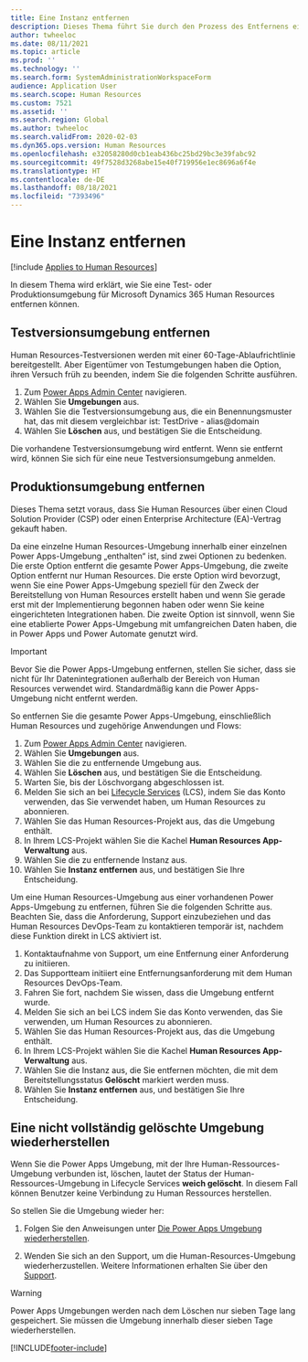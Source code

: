 ```yaml
---
title: Eine Instanz entfernen
description: Dieses Thema führt Sie durch den Prozess des Entfernens eine Testversions- oder Produktionsumgebung für Microsoft Dynamics 365 Human Resources.
author: twheeloc
ms.date: 08/11/2021
ms.topic: article
ms.prod: ''
ms.technology: ''
ms.search.form: SystemAdministrationWorkspaceForm
audience: Application User
ms.search.scope: Human Resources
ms.custom: 7521
ms.assetid: ''
ms.search.region: Global
ms.author: twheeloc
ms.search.validFrom: 2020-02-03
ms.dyn365.ops.version: Human Resources
ms.openlocfilehash: e32058280d0cb1eab436bc25bd29bc3e39fabc92
ms.sourcegitcommit: 49f7528d3268abe15e40f719956e1ec8696a6f4e
ms.translationtype: HT
ms.contentlocale: de-DE
ms.lasthandoff: 08/18/2021
ms.locfileid: "7393496"
---
```

# <a name="remove-an-instance"></a>Eine Instanz entfernen

[!include [Applies to Human Resources](../includes/applies-to-hr.md)]

In diesem Thema wird erklärt, wie Sie eine Test- oder Produktionsumgebung für Microsoft Dynamics 365 Human Resources entfernen können.

## <a name="remove-a-test-drive-environment"></a>Testversionsumgebung entfernen

Human Resources-Testversionen werden mit einer 60-Tage-Ablaufrichtlinie bereitgestellt. Aber Eigentümer von Testumgebungen haben die Option, ihren Versuch früh zu beenden, indem Sie die folgenden Schritte ausführen. 

1. Zum [Power Apps Admin Center](https://admin.businessplatform.microsoft.com/) navigieren.
2. Wählen Sie **Umgebungen** aus.
3. Wählen Sie die Testversionsumgebung aus, die ein Benennungsmuster hat, das mit diesem vergleichbar ist: TestDrive - alias@domain
4. Wählen Sie **Löschen** aus, und bestätigen Sie die Entscheidung. 

Die vorhandene Testversionsumgebung wird entfernt. Wenn sie entfernt wird, können Sie sich für eine neue Testversionsumgebung anmelden. 

## <a name="remove-a-production-environment"></a>Produktionsumgebung entfernen

Dieses Thema setzt voraus, dass Sie Human Resources über einen Cloud Solution Provider (CSP) oder einen Enterprise Architecture (EA)-Vertrag gekauft haben. 

Da eine einzelne Human Resources-Umgebung innerhalb einer einzelnen Power Apps-Umgebung „enthalten“ ist, sind zwei Optionen zu bedenken. Die erste Option entfernt die gesamte Power Apps-Umgebung, die zweite Option entfernt nur Human Resources. Die erste Option wird bevorzugt, wenn Sie eine Power Apps-Umgebung speziell für den Zweck der Bereitstellung von Human Resources erstellt haben und wenn Sie gerade erst mit der Implementierung begonnen haben oder wenn Sie keine eingerichteten Integrationen haben. Die zweite Option ist sinnvoll, wenn Sie eine etablierte Power Apps-Umgebung mit umfangreichen Daten haben, die in Power Apps und Power Automate genutzt wird.

> [!Important]
> Bevor Sie die Power Apps-Umgebung entfernen, stellen Sie sicher, dass sie nicht für Ihr Datenintegrationen außerhalb der Bereich von Human Resources verwendet wird. Standardmäßig kann die Power Apps-Umgebung nicht entfernt werden. 

So entfernen Sie die gesamte Power Apps-Umgebung, einschließlich Human Resources und zugehörige Anwendungen und Flows:

1. Zum [Power Apps Admin Center](https://admin.businessplatform.microsoft.com/) navigieren.
2. Wählen Sie **Umgebungen** aus.
3. Wählen Sie die zu entfernende Umgebung aus.
4. Wählen Sie **Löschen** aus, und bestätigen Sie die Entscheidung. 
5. Warten Sie, bis der Löschvorgang abgeschlossen ist.
6. Melden Sie sich an bei [Lifecycle Services](https://lcs.dynamics.com/Logon/Index) (LCS), indem Sie das Konto verwenden, das Sie verwendet haben, um Human Resources zu abonnieren. 
7. Wählen Sie das Human Resources-Projekt aus, das die Umgebung enthält. 
8. In Ihrem LCS-Projekt wählen Sie die Kachel **Human Resources App-Verwaltung** aus. 
9. Wählen Sie die zu entfernende Instanz aus. 
10. Wählen Sie **Instanz entfernen** aus, und bestätigen Sie Ihre Entscheidung.  

Um eine Human Resources-Umgebung aus einer vorhandenen Power Apps-Umgebung zu entfernen, führen Sie die folgenden Schritte aus. Beachten Sie, dass die Anforderung, Support einzubeziehen und das Human Resources DevOps-Team zu kontaktieren temporär ist, nachdem diese Funktion direkt in LCS aktiviert ist.

1. Kontaktaufnahme von Support, um eine Entfernung einer Anforderung zu initiieren.
2. Das Supportteam initiiert eine Entfernungsanforderung mit dem Human Resources DevOps-Team. 
3. Fahren Sie fort, nachdem Sie wissen, dass die Umgebung entfernt wurde.
4. Melden Sie sich an bei LCS indem Sie das Konto verwenden, das Sie verwenden, um Human Resources zu abonnieren. 
5. Wählen Sie das Human Resources-Projekt aus, das die Umgebung enthält. 
6. In Ihrem LCS-Projekt wählen Sie die Kachel **Human Resources App-Verwaltung** aus. 
7. Wählen Sie die Instanz aus, die Sie entfernen möchten, die mit dem Bereitstellungsstatus **Gelöscht** markiert werden muss.
8. Wählen Sie **Instanz entfernen** aus, und bestätigen Sie Ihre Entscheidung. 

## <a name="recover-a-soft-deleted-environment"></a>Eine nicht vollständig gelöschte Umgebung wiederherstellen

Wenn Sie die Power Apps Umgebung, mit der Ihre Human-Ressources-Umgebung verbunden ist, löschen, lautet der Status der Human-Ressources-Umgebung in Lifecycle Services **weich gelöscht**. In diesem Fall können Benutzer keine Verbindung zu Human Ressources herstellen.

So stellen Sie die Umgebung wieder her:

1. Folgen Sie den Anweisungen unter [Die Power Apps Umgebung wiederherstellen](/power-platform/admin/recover-environment.md).

2. Wenden Sie sich an den Support, um die Human-Resources-Umgebung wiederherzustellen. Weitere Informationen erhalten Sie über den [Support](../fin-ops-core/dev-itpro/lifecycle-services/lcs-support.md).

> [!Warning]
> Power Apps Umgebungen werden nach dem Löschen nur sieben Tage lang gespeichert. Sie müssen die Umgebung innerhalb dieser sieben Tage wiederherstellen.


[!INCLUDE[footer-include](../includes/footer-banner.md)]

